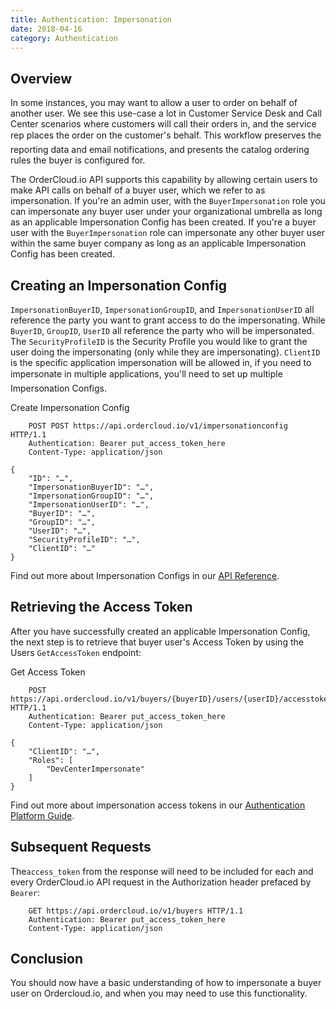 ```yaml
---
title: Authentication: Impersonation
date: 2018-04-16
category: Authentication
---
```



## Overview

In some instances, you may want to allow a user to order on behalf of another
user. We see this use-case a lot in Customer Service Desk and Call Center
scenarios where customers will call their orders in, and the service rep places
the order on the customer's behalf. This workflow preserves the reporting
data and email notifications, and presents the catalog ordering rules the buyer
is configured for.

The OrderCloud.io API supports this capability by allowing certain users to
make API calls on behalf of a buyer user, which we refer to as impersonation.
If you're an admin user, with the `BuyerImpersonation` role you can
impersonate any buyer user under your organizational umbrella as long as an
applicable Impersonation Config has been created. If you're a buyer user with
the `BuyerImpersonation` role can impersonate any other buyer user within the
same buyer company as long as an applicable Impersonation Config has been
created.

## Creating an Impersonation Config

`ImpersonationBuyerID`, `ImpersonationGroupID`, and `ImpersonationUserID` all
reference the party you want to grant access to do the impersonating. While
`BuyerID`, `GroupID`, `UserID` all reference the party who will be
impersonated. The `SecurityProfileID` is the Security Profile you would like
to grant the user doing the impersonating (only while they are impersonating).
`ClientID` is the specific application impersonation will be allowed in, if
you need to impersonate in multiple applications, you'll need to set up
multiple Impersonation Configs.

Create Impersonation Config

```
    POST POST https://api.ordercloud.io/v1/impersonationconfig HTTP/1.1
    Authentication: Bearer put_access_token_here
    Content-Type: application/json
```

```    
{
    "ID": "…",
    "ImpersonationBuyerID": "…",
    "ImpersonationGroupID": "…",
    "ImpersonationUserID": "…",
    "BuyerID": "…",
    "GroupID": "…",
    "UserID": "…",
    "SecurityProfileID": "…",
    "ClientID": "…"
}
```

Find out more about Impersonation Configs in our [API Reference]({filename}/api-reference/ImpersonationConfigs.md).

## Retrieving the Access Token

After you have successfully created an applicable Impersonation Config, the
next step is to retrieve that buyer user's Access Token by using the Users
`GetAccessToken` endpoint:

Get Access Token

```
    POST https://api.ordercloud.io/v1/buyers/{buyerID}/users/{userID}/accesstoken HTTP/1.1
    Authentication: Bearer put_access_token_here
    Content-Type: application/json
```

```    
{
    "ClientID": "…",
    "Roles": [
        "DevCenterImpersonate"
    ]
}
```

Find out more about impersonation access tokens in our [Authentication Platform Guide]({filename}/platform-guides/authentication/impersonation.md).



## Subsequent Requests

The`access_token` from the response will need to be included for each and
every OrderCloud.io API request in the Authorization header prefaced by
`Bearer`:


```
    GET https://api.ordercloud.io/v1/buyers HTTP/1.1
    Authentication: Bearer put_access_token_here
    Content-Type: application/json

```

## Conclusion

You should now have a basic understanding of how to impersonate a buyer user
on Ordercloud.io, and when you may need to use this functionality.

